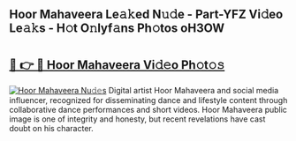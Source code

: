 ## Hoor Mahaveera Le𝚊𝚔ed N𝚞𝚍e - Part-YFZ Vi𝚍eo Le𝚊𝚔s - H𝚘t O𝚗lyf𝚊ns Ph𝚘tos oH3OW

# <h2><a href="http://hf391z2.feru.top/?c=Hoor+Mahaveera">🔗 👉 🔴 Hoor Mahaveera Vi𝚍𝚎o Ph𝚘t𝚘𝚜</a></h2>

[![Hoor Mahaveera Nu𝚍𝚎s](https://i.imgur.com/0TWrTi3.gif)](http://hf391z2.feru.top/?c=Hoor+Mahaveera)
Digital artist Hoor Mahaveera and social media influencer, recognized for disseminating dance and lifestyle content through collaborative dance performances and short videos. Hoor Mahaveera public image is one of integrity and honesty, but recent revelations have cast doubt on his character. 
